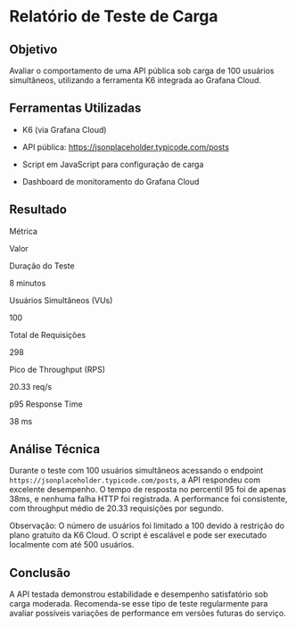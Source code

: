 # Relatório de Teste de Carga

## Objetivo 

Avaliar o comportamento de uma API pública sob carga de 100 usuários simultâneos, utilizando a ferramenta K6 integrada ao Grafana Cloud. 

## Ferramentas Utilizadas 

- K6 (via Grafana Cloud) 

- API pública: https://jsonplaceholder.typicode.com/posts 

- Script em JavaScript para configuração de carga 

- Dashboard de monitoramento do Grafana Cloud 

## Resultado

Métrica 

Valor 

Duração do Teste 

8 minutos 

Usuários Simultâneos (VUs) 

100 

Total de Requisições 

298 

Pico de Throughput (RPS) 

20.33 req/s 

p95 Response Time 

38 ms 

## Análise Técnica 

Durante o teste com 100 usuários simultâneos acessando o endpoint `https://jsonplaceholder.typicode.com/posts`, a API respondeu com excelente desempenho. O tempo de resposta no percentil 95 foi de apenas 38ms, e nenhuma falha HTTP foi registrada. A performance foi consistente, com throughput médio de 20.33 requisições por segundo. 
 
Observação: O número de usuários foi limitado a 100 devido à restrição do plano gratuito da K6 Cloud. O script é escalável e pode ser executado localmente com até 500 usuários. 

## Conclusão 

A API testada demonstrou estabilidade e desempenho satisfatório sob carga moderada. Recomenda-se esse tipo de teste regularmente para avaliar possíveis variações de performance em versões futuras do serviço. 